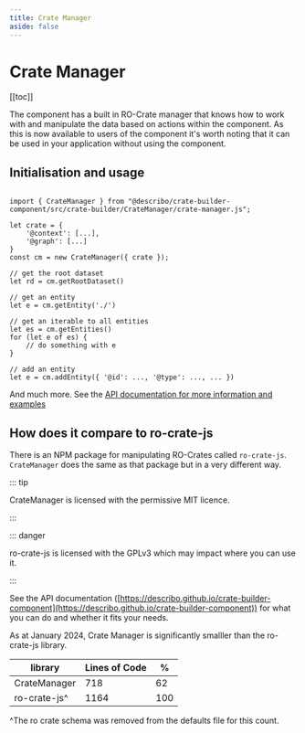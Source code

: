 ```yaml
---
title: Crate Manager
aside: false
---
```


# Crate Manager

[[toc]]

The component has a built in RO-Crate manager that knows how to work with and manipulate the data
based on actions within the component. As this is now available to users of the component it's worth
noting that it can be used in your application without using the component.

## Initialisation and usage

```JS

import { CrateManager } from "@describo/crate-builder-component/src/crate-builder/CrateManager/crate-manager.js";

let crate = {
    '@context': [...],
    '@graph': [...]
}
const cm = new CrateManager({ crate });
```

```JS
// get the root dataset
let rd = cm.getRootDataset()
```

```JS
// get an entity
let e = cm.getEntity('./')
```

```JS
// get an iterable to all entities
let es = cm.getEntities()
for (let e of es) {
    // do something with e
}
```

```JS
// add an entity
let e = cm.addEntity({ '@id': ..., '@type': ..., ... })
```

And much more. See the
[API documentation for more information and examples](https://describo.github.io/crate-build-component)

## How does it compare to ro-crate-js

There is an NPM package for manipulating RO-Crates called `ro-crate-js`. `CrateManager` does the
same as that package but in a very different way.

::: tip

<div class="flex flex-rows space-x-4 justify items-center">
    <div>
    <i class="text-green-600 fa-solid fa-check fa-3x"></i>
    </div>
    <div>
        CrateManager is licensed with the permissive MIT licence.
    </div>
</div>

:::

::: danger

<div class="flex flex-rows space-x-4 justify items-center">
    <div>
    <i class="text-red-600 fa-solid fa-xmark fa-3x"></i>
    </div>
    <div>
        ro-crate-js is licensed with the GPLv3 which may impact where you can use it.
    </div>
</div>

:::

See the API documentation
([https://describo.github.io/crate-builder-component](https://describo.github.io/crate-builder-component))
for what you can do and whether it fits your needs.

As at January 2024, Crate Manager is significantly smalller than the ro-crate-js library.

| library      | Lines of Code | %   |
| ------------ | ------------- | --- |
| CrateManager | 718           | 62  |
| ro-crate-js^ | 1164          | 100 |

^The ro crate schema was removed from the defaults file for this count.
